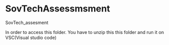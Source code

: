 # SovTechAssessmsment
SovTech_assesment

In order to access this folder. You have to unzip this this folder and run it on VSC(Visual studio code)
